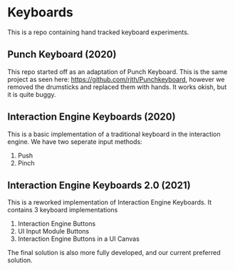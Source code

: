 # Keyboards

This is a repo containing hand tracked keyboard experiments.

## Punch Keyboard (2020)

This repo started off as an adaptation of Punch Keyboard. This is the same project as seen here: <https://github.com/rjth/Punchkeyboard>, however we removed the drumsticks and replaced them with hands.
It works okish, but it is quite buggy.

## Interaction Engine Keyboards (2020)

This is a basic implementation of a traditional keyboard in the interaction engine.
We have two seperate input methods:

1. Push
2. Pinch

## Interaction Engine Keyboards 2.0 (2021)

This is a reworked implementation of Interaction Engine Keyboards.
It contains 3 keyboard implementations

1. Interaction Engine Buttons
2. UI Input Module Buttons
3. Interaction Engine Buttons in a UI Canvas

The final solution is also more fully developed, and our current preferred solution.
